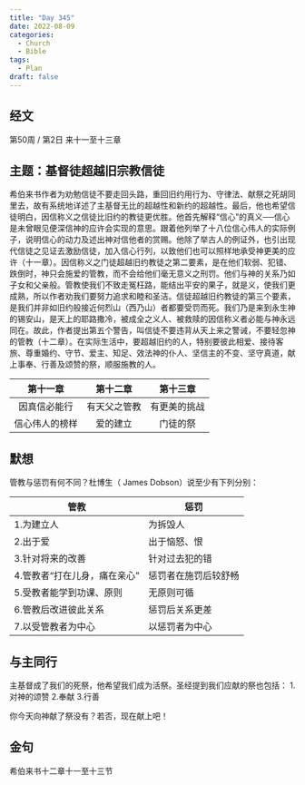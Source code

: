 ```yaml
---
title: "Day 345"
date: 2022-08-09
categories:
  - Church
  - Bible
tags:
  - Plan
draft: false
---
```


## 经文
第50周 / 第2日 来十一至十三章

## 主题：基督徒超越旧宗教信徒
希伯来书作者为劝勉信徒不要走回头路，重回旧约用行为、守律法、献祭之死胡同里去，故有系统地详述了主基督无比的超越性和新约的超越性。最后，他也希望信徒明白，因信称义之信徒比旧约的教徒更优胜。他首先解释“信心”的真义──信心是未曾眼见便深信神的应许会实现的意思。跟着他列举了十八位信心伟人的实际例子，说明信心的动力及述出神对信他者的赏赐。他除了举古人的例证外，也引出现代信徒之见证去激励信徒，加入信心行列，以致他们也可以照样地承受神更美的应许（十一章）。因信称义之门徒超越旧约教徒之第二要素，是在他们软弱、犯错、跌倒时，神只会施爱的管教，而不会给他们毫无意义之刑罚。他们与神的关系乃如子女和父亲般。管教使我们不致走冤枉路，能结出平安的果子，就是义，使我们更成熟，所以作者劝我们要努力追求和睦和圣洁。信徒超越旧约教徒的第三个要素，是我们并非如旧约般接近何烈山（西乃山）者都要受罚而死。我们乃是来到永生神的锡安山，是天上的耶路撒冷，被成全之义人、被救赎的因信称义者必能与神永远同在。故此，作者提出第五个警告，叫信徒不要违背从天上来之警诫，不要轻忽神的管教（十二章）。在实际生活中，要超越旧约的人，特别要彼此相爱、接待客旅、尊重婚约、守节、爱主、知足、效法神的仆人、坚信主的不变、坚守真道，献上事奉、行善及颂赞的祭，顺服施教的人。

|   第十一章    |   第十二章   |   第十三章   |
|:---------:|:--------:|:--------:|
|  因真信必能行   |  有天父之管教  |  有更美的挑战  |
|  信心伟人的榜样  |   爱的建立   |   门徒的祭   |

## 默想
管教与惩罚有何不同？杜博生（ James Dobson）说至少有下列分别：

| **管教**           | **惩罚**     |
| ---------------- | ---------- |
| 1.为建立人           | 为拆毁人       |
| 2.出于爱            | 出于恼怒、恨     |
| 3.针对将来的改善        | 针对过去犯的错    |
| 4.管教者“打在儿身，痛在亲心” | 惩罚者在施罚后较舒畅 |
| 5.受教者能学到功课、原则    | 无原则可循      |
| 6.管教后改进彼此关系      | 惩罚后关系更差    |
| 7.以受管教者为中心       | 以惩罚者为中心    |

## 与主同行
主基督成了我们的死祭，他希望我们成为活祭。圣经提到我们应献的祭也包括：  1.对神的颂赞 2.奉献 3.行善

你今天向神献了祭没有？若否，现在献上吧！

## 金句
希伯来书十二章十一至十三节

[comment]: <> (## 附录)

